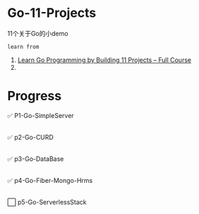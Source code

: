 # Go-11-Projects
11个关于Go的小demo

`learn from`

1. [Learn Go Programming by Building 11 Projects – Full Course](https://www.youtube.com/watch?v=jFfo23yIWac)
2. 

# Progress
:white_check_mark: P1-Go-SimpleServer </br></br>

:white_check_mark: p2-Go-CURD </br></br>

:white_check_mark: p3-Go-DataBase </br></br>

:white_check_mark: p4-Go-Fiber-Mongo-Hrms  </br></br>

:white_large_square: p5-Go-ServerlessStack  </br></br>

